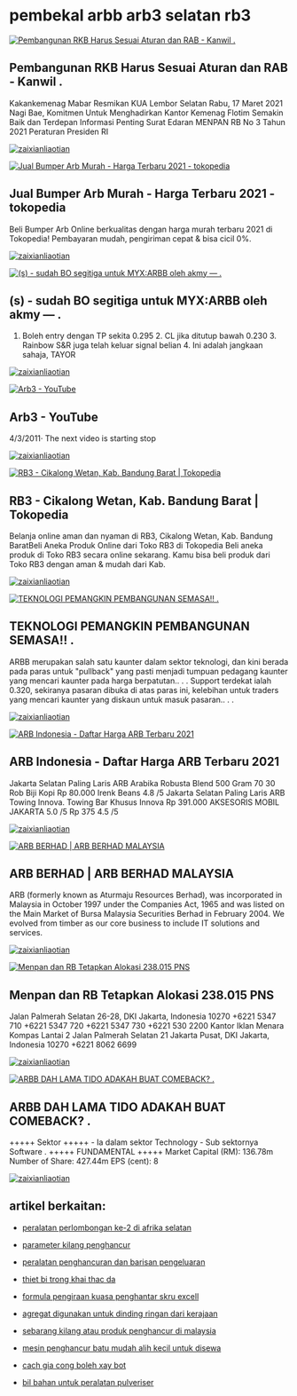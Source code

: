 # pembekal arbb arb3 selatan rb3
<a href="https://mnn.zoosnet.net/LR/Chatpre.aspx?id=MNN94995150&p=https://topgrinding.com/" target="_blank">![Pembangunan RKB Harus Sesuai Aturan dan RAB - Kanwil .](https://github.com/technlg/images/blob/main/38.jpg)</a>
## Pembangunan RKB Harus Sesuai Aturan dan RAB - Kanwil .
Kakankemenag Mabar Resmikan KUA Lembor Selatan Rabu, 17 Maret 2021 Nagi Bae, Komitmen Untuk Menghadirkan Kantor Kemenag Flotim Semakin Baik dan Terdepan Informasi Penting Surat Edaran MENPAN RB No 3 Tahun 2021 Peraturan Presiden RI 
<a href="https://mnn.zoosnet.net/LR/Chatpre.aspx?id=MNN94995150&p=https://topgrinding.com/" target="_blank"><img src="https://github.com/technlg/images/raw/main/chat11.jpg" alt="zaixianliaotian"/></a><a href="//whatsapp.shibangsoft.com/WhatsApp.php" ><img src="https://github.com/technlg/images/raw/main/chat11.png" alt=""></a>
<a href="https://mnn.zoosnet.net/LR/Chatpre.aspx?id=MNN94995150&p=https://topgrinding.com/" target="_blank">![Jual Bumper Arb Murah - Harga Terbaru 2021 - tokopedia](https://github.com/technlg/images/blob/main/34.jpg)</a>
## Jual Bumper Arb Murah - Harga Terbaru 2021 - tokopedia
Beli Bumper Arb Online berkualitas dengan harga murah terbaru 2021 di Tokopedia! Pembayaran mudah, pengiriman cepat & bisa cicil 0%.
<a href="https://mnn.zoosnet.net/LR/Chatpre.aspx?id=MNN94995150&p=https://topgrinding.com/" target="_blank"><img src="https://github.com/technlg/images/raw/main/chat11.jpg" alt="zaixianliaotian"/></a><a href="//whatsapp.shibangsoft.com/WhatsApp.php" ><img src="https://github.com/technlg/images/raw/main/chat11.png" alt=""></a>
<a href="https://mnn.zoosnet.net/LR/Chatpre.aspx?id=MNN94995150&p=https://topgrinding.com/" target="_blank">![(s) - sudah BO segitiga untuk MYX:ARBB oleh akmy — .](https://github.com/technlg/images/blob/main/7.jpg)</a>
## (s) - sudah BO segitiga untuk MYX:ARBB oleh akmy — .
1. Boleh entry dengan TP sekita 0.295 2. CL jika ditutup bawah 0.230 3. Rainbow S&R juga telah keluar signal belian 4. Ini adalah jangkaan sahaja, TAYOR
<a href="https://mnn.zoosnet.net/LR/Chatpre.aspx?id=MNN94995150&p=https://topgrinding.com/" target="_blank"><img src="https://github.com/technlg/images/raw/main/chat11.jpg" alt="zaixianliaotian"/></a><a href="//whatsapp.shibangsoft.com/WhatsApp.php" ><img src="https://github.com/technlg/images/raw/main/chat11.png" alt=""></a>
<a href="https://mnn.zoosnet.net/LR/Chatpre.aspx?id=MNN94995150&p=https://topgrinding.com/" target="_blank">![Arb3 - YouTube](https://github.com/technlg/images/blob/main/21.jpg)</a>
## Arb3 - YouTube
4/3/2011· The next video is starting stop
<a href="https://mnn.zoosnet.net/LR/Chatpre.aspx?id=MNN94995150&p=https://topgrinding.com/" target="_blank"><img src="https://github.com/technlg/images/raw/main/chat11.jpg" alt="zaixianliaotian"/></a><a href="//whatsapp.shibangsoft.com/WhatsApp.php" ><img src="https://github.com/technlg/images/raw/main/chat11.png" alt=""></a>
<a href="https://mnn.zoosnet.net/LR/Chatpre.aspx?id=MNN94995150&p=https://topgrinding.com/" target="_blank">![RB3 - Cikalong Wetan, Kab. Bandung Barat | Tokopedia](https://github.com/technlg/images/blob/main/25.jpg)</a>
## RB3 - Cikalong Wetan, Kab. Bandung Barat | Tokopedia
Belanja online aman dan nyaman di RB3, Cikalong Wetan, Kab. Bandung BaratBeli Aneka Produk Online dari Toko RB3 di Tokopedia Beli aneka produk di Toko RB3 secara online sekarang. Kamu bisa beli produk dari Toko RB3 dengan aman & mudah dari Kab.
<a href="https://mnn.zoosnet.net/LR/Chatpre.aspx?id=MNN94995150&p=https://topgrinding.com/" target="_blank"><img src="https://github.com/technlg/images/raw/main/chat11.jpg" alt="zaixianliaotian"/></a><a href="//whatsapp.shibangsoft.com/WhatsApp.php" ><img src="https://github.com/technlg/images/raw/main/chat11.png" alt=""></a>
<a href="https://mnn.zoosnet.net/LR/Chatpre.aspx?id=MNN94995150&p=https://topgrinding.com/" target="_blank">![TEKNOLOGI PEMANGKIN PEMBANGUNAN SEMASA!! .](https://github.com/technlg/images/blob/main/16.jpg)</a>
## TEKNOLOGI PEMANGKIN PEMBANGUNAN SEMASA!! .
ARBB merupakan salah satu kaunter dalam sektor teknologi, dan kini berada pada paras untuk "pullback" yang pasti menjadi tumpuan pedagang kaunter yang mencari kaunter pada harga berpatutan.. . . Support terdekat ialah 0.320, sekiranya pasaran dibuka di atas paras ini, kelebihan untuk traders yang mencari kaunter yang diskaun untuk masuk pasaran.. . .
<a href="https://mnn.zoosnet.net/LR/Chatpre.aspx?id=MNN94995150&p=https://topgrinding.com/" target="_blank"><img src="https://github.com/technlg/images/raw/main/chat11.jpg" alt="zaixianliaotian"/></a><a href="//whatsapp.shibangsoft.com/WhatsApp.php" ><img src="https://github.com/technlg/images/raw/main/chat11.png" alt=""></a>
<a href="https://mnn.zoosnet.net/LR/Chatpre.aspx?id=MNN94995150&p=https://topgrinding.com/" target="_blank">![ARB Indonesia - Daftar Harga ARB Terbaru 2021](https://github.com/technlg/images/blob/main/10.jpg)</a>
## ARB Indonesia - Daftar Harga ARB Terbaru 2021
Jakarta Selatan Paling Laris ARB Arabika Robusta Blend 500 Gram 70 30 Rob Biji Kopi Rp 80.000 Irenk Beans 4.8 /5 Jakarta Selatan Paling Laris ARB Towing Innova. Towing Bar Khusus Innova Rp 391.000 AKSESORIS MOBIL JAKARTA 5.0 /5 Rp 375 4.5 /5 
<a href="https://mnn.zoosnet.net/LR/Chatpre.aspx?id=MNN94995150&p=https://topgrinding.com/" target="_blank"><img src="https://github.com/technlg/images/raw/main/chat11.jpg" alt="zaixianliaotian"/></a><a href="//whatsapp.shibangsoft.com/WhatsApp.php" ><img src="https://github.com/technlg/images/raw/main/chat11.png" alt=""></a>
<a href="https://mnn.zoosnet.net/LR/Chatpre.aspx?id=MNN94995150&p=https://topgrinding.com/" target="_blank">![ARB BERHAD | ARB BERHAD MALAYSIA](https://github.com/technlg/images/blob/main/21.jpg)</a>
## ARB BERHAD | ARB BERHAD MALAYSIA
ARB (formerly known as Aturmaju Resources Berhad), was incorporated in Malaysia in October 1997 under the Companies Act, 1965 and was listed on the Main Market of Bursa Malaysia Securities Berhad in February 2004. We evolved from timber as our core business to include IT solutions and services.
<a href="https://mnn.zoosnet.net/LR/Chatpre.aspx?id=MNN94995150&p=https://topgrinding.com/" target="_blank"><img src="https://github.com/technlg/images/raw/main/chat11.jpg" alt="zaixianliaotian"/></a><a href="//whatsapp.shibangsoft.com/WhatsApp.php" ><img src="https://github.com/technlg/images/raw/main/chat11.png" alt=""></a>
<a href="https://mnn.zoosnet.net/LR/Chatpre.aspx?id=MNN94995150&p=https://topgrinding.com/" target="_blank">![Menpan dan RB Tetapkan Alokasi 238.015 PNS](https://github.com/technlg/images/blob/main/60.jpg)</a>
## Menpan dan RB Tetapkan Alokasi 238.015 PNS
Jalan Palmerah Selatan 26-28, DKI Jakarta, Indonesia 10270 +6221 5347 710 +6221 5347 720 +6221 5347 730 +6221 530 2200 Kantor Iklan Menara Kompas Lantai 2 Jalan Palmerah Selatan 21 Jakarta Pusat, DKI Jakarta, Indonesia 10270 +6221 8062 6699 
<a href="https://mnn.zoosnet.net/LR/Chatpre.aspx?id=MNN94995150&p=https://topgrinding.com/" target="_blank"><img src="https://github.com/technlg/images/raw/main/chat11.jpg" alt="zaixianliaotian"/></a><a href="//whatsapp.shibangsoft.com/WhatsApp.php" ><img src="https://github.com/technlg/images/raw/main/chat11.png" alt=""></a>
<a href="https://mnn.zoosnet.net/LR/Chatpre.aspx?id=MNN94995150&p=https://topgrinding.com/" target="_blank">![ARBB DAH LAMA TIDO ADAKAH BUAT COMEBACK? .](https://github.com/technlg/images/blob/main/62.jpg)</a>
## ARBB DAH LAMA TIDO ADAKAH BUAT COMEBACK? .
+++++ Sektor +++++ - Ia dalam sektor Technology - Sub sektornya Software . +++++ FUNDAMENTAL +++++ Market Capital (RM): 136.78m Number of Share: 427.44m EPS (cent): 8 
<a href="https://mnn.zoosnet.net/LR/Chatpre.aspx?id=MNN94995150&p=https://topgrinding.com/" target="_blank"><img src="https://github.com/technlg/images/raw/main/chat11.jpg" alt="zaixianliaotian"/></a><a href="//whatsapp.shibangsoft.com/WhatsApp.php" ><img src="https://github.com/technlg/images/raw/main/chat11.png" alt=""></a>
## artikel berkaitan:
* [peralatan perlombongan ke-2 di afrika selatan](peralatan%20perlombongan%20ke-2%20di%20afrika%20selatan.md)
* [parameter kilang penghancur](parameter%20kilang%20penghancur.md)
* [peralatan penghancuran dan barisan pengeluaran](peralatan%20penghancuran%20dan%20barisan%20pengeluaran.md)
* [thiet bi trong khai thac da](thiet%20bi%20trong%20khai%20thac%20da.md)
* [formula pengiraan kuasa penghantar skru excell](formula%20pengiraan%20kuasa%20penghantar%20skru%20excell.md)
* [agregat digunakan untuk dinding ringan dari kerajaan](agregat%20digunakan%20untuk%20dinding%20ringan%20dari%20kerajaan.md)
* [sebarang kilang atau produk penghancur di malaysia](sebarang%20kilang%20atau%20produk%20penghancur%20di%20malaysia.md)
* [mesin penghancur batu mudah alih kecil untuk disewa](mesin%20penghancur%20batu%20mudah%20alih%20kecil%20untuk%20disewa.md)
* [cach gia cong boleh xay bot](cach%20gia%20cong%20boleh%20xay%20bot.md)
* [bil bahan untuk peralatan pulveriser](bil%20bahan%20untuk%20peralatan%20pulveriser.md)
